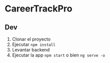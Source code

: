 # CareerTrackPro

## Dev

1. Clonar el proyecto
2. Ejecutar `npm install`
3. Levantar backend
4. Ejecutar la app `npm start` o bien `ng serve -o`
